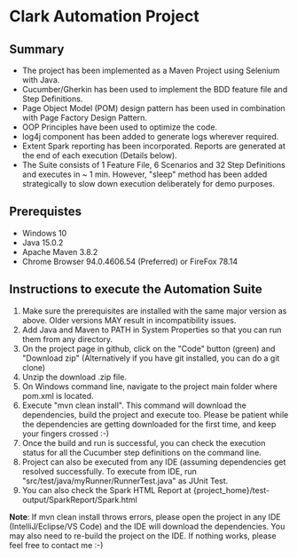 Clark Automation Project
========================

Summary
--------
- The project has been implemented as a Maven Project using Selenium with Java.
- Cucumber/Gherkin has been used to implement the BDD feature file and Step Definitions.
- Page Object Model (POM) design pattern has been used in combination with Page Factory Design Pattern.
- OOP Principles have been used to optimize the code.
- log4j component has been added to generate logs wherever required.
- Extent Spark reporting has been incorporated. Reports are generated at the end of each execution (Details below).
- The Suite consists of 1 Feature File, 6 Scenarios and 32 Step Definitions and executes in ~ 1 min.
  However, "sleep" method has been added strategically to slow down execution deliberately for demo purposes.

Prerequistes
-------------
- Windows 10
- Java 15.0.2
- Apache Maven 3.8.2
- Chrome Browser  94.0.4606.54 (Preferred) or FireFox 78.14

Instructions to execute the Automation Suite
---------------------------------------------
1) Make sure the prerequisites are installed with the same major version as above. Older versions MAY result in incompatibility issues.
2) Add Java and Maven to PATH in System Properties so that you can run them from any directory.
3) On the project page in github, click on the "Code" button (green) and "Download zip"
  (Alternatively if you have git installed, you can do a git clone)
4) Unzip the download .zip file.
5) On Windows command line, navigate to the project main folder where pom.xml is located.
6) Execute "mvn clean install". This command will download the dependencies, build the project and execute too.
Please be patient while the dependencies are getting downloaded for the first time, and keep your fingers crossed :-)
7) Once the build and run is successful, you can check the execution status for all the Cucumber step definitions on the command line.
8) Project can also be executed from any IDE (assuming dependencies get resolved successfully. 
   To execute from IDE, run "src/test/java/myRunner/RunnerTest.java" as JUnit Test.
10) You can also check the Spark HTML Report at {project_home}/test-output/SparkReport/Spark.html

**Note**: If mvn clean install throws errors, please open the project in any IDE (IntelliJ/Eclipse/VS Code) and the IDE will download the dependencies. 
You may also need to re-build the project on the IDE.
If nothing works, please feel free to contact me :-)

